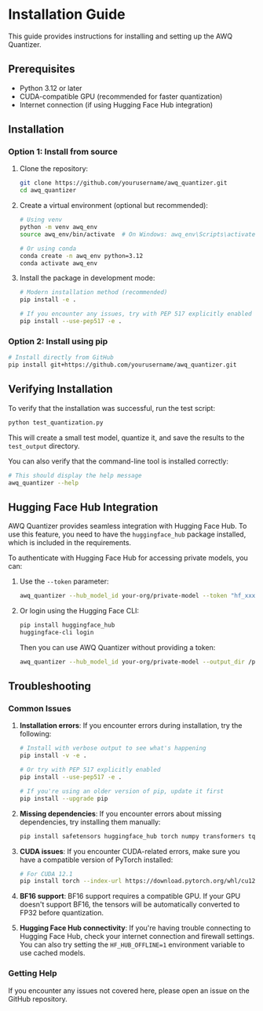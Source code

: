 # Installation Guide

This guide provides instructions for installing and setting up the AWQ Quantizer.

## Prerequisites

- Python 3.12 or later
- CUDA-compatible GPU (recommended for faster quantization)
- Internet connection (if using Hugging Face Hub integration)

## Installation

### Option 1: Install from source

1. Clone the repository:
   ```bash
   git clone https://github.com/yourusername/awq_quantizer.git
   cd awq_quantizer
   ```

2. Create a virtual environment (optional but recommended):
   ```bash
   # Using venv
   python -m venv awq_env
   source awq_env/bin/activate  # On Windows: awq_env\Scripts\activate
   
   # Or using conda
   conda create -n awq_env python=3.12
   conda activate awq_env
   ```

3. Install the package in development mode:
   ```bash
   # Modern installation method (recommended)
   pip install -e .
   
   # If you encounter any issues, try with PEP 517 explicitly enabled
   pip install --use-pep517 -e .
   ```

### Option 2: Install using pip

```bash
# Install directly from GitHub
pip install git+https://github.com/yourusername/awq_quantizer.git
```

## Verifying Installation

To verify that the installation was successful, run the test script:

```bash
python test_quantization.py
```

This will create a small test model, quantize it, and save the results to the `test_output` directory.

You can also verify that the command-line tool is installed correctly:

```bash
# This should display the help message
awq_quantizer --help
```

## Hugging Face Hub Integration

AWQ Quantizer provides seamless integration with Hugging Face Hub. To use this feature, you need to have the `huggingface_hub` package installed, which is included in the requirements.

To authenticate with Hugging Face Hub for accessing private models, you can:

1. Use the `--token` parameter:
   ```bash
   awq_quantizer --hub_model_id your-org/private-model --token "hf_xxxxxxxxxxxxxxxxxxxxxxxxxxxxxxxx" --output_dir /path/to/output
   ```

2. Or login using the Hugging Face CLI:
   ```bash
   pip install huggingface_hub
   huggingface-cli login
   ```
   Then you can use AWQ Quantizer without providing a token:
   ```bash
   awq_quantizer --hub_model_id your-org/private-model --output_dir /path/to/output
   ```

## Troubleshooting

### Common Issues

1. **Installation errors**:
   If you encounter errors during installation, try the following:
   ```bash
   # Install with verbose output to see what's happening
   pip install -v -e .
   
   # Or try with PEP 517 explicitly enabled
   pip install --use-pep517 -e .
   
   # If you're using an older version of pip, update it first
   pip install --upgrade pip
   ```

2. **Missing dependencies**:
   If you encounter errors about missing dependencies, try installing them manually:
   ```bash
   pip install safetensors huggingface_hub torch numpy transformers tqdm bitsandbytes accelerate pyyaml
   ```

3. **CUDA issues**:
   If you encounter CUDA-related errors, make sure you have a compatible version of PyTorch installed:
   ```bash
   # For CUDA 12.1
   pip install torch --index-url https://download.pytorch.org/whl/cu121
   ```

4. **BF16 support**:
   BF16 support requires a compatible GPU. If your GPU doesn't support BF16, the tensors will be automatically converted to FP32 before quantization.

5. **Hugging Face Hub connectivity**:
   If you're having trouble connecting to Hugging Face Hub, check your internet connection and firewall settings. You can also try setting the `HF_HUB_OFFLINE=1` environment variable to use cached models.

### Getting Help

If you encounter any issues not covered here, please open an issue on the GitHub repository. 